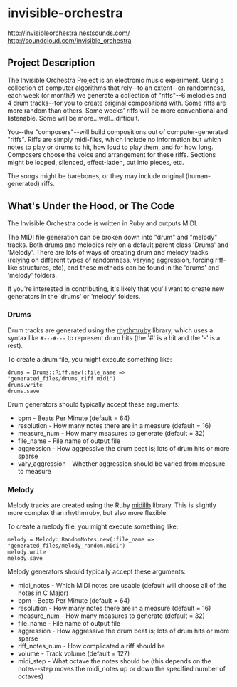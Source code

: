 invisible-orchestra
===================
http://invisibleorchestra.nestsounds.com/
http://soundcloud.com/invisible_orchestra


Project Description
-------------------

The Invisible Orchestra Project is an electronic music experiment. Using a collection of computer algorithms that rely--to an extent--on randomness, each week (or month?) we generate a collection of "riffs"--6 melodies and 4 drum tracks--for you to create original compositions with. Some riffs are more random than others. Some weeks' riffs will be more conventional and listenable. Some will be more...well...difficult.

You--the "composers"--will build compositions out of computer-generated "riffs". Riffs are simply midi-files, which include no information but which notes to play or drums to hit, how loud to play them, and for how long. Composers choose the voice and arrangement for these riffs. Sections might be looped, silenced, effect-laden, cut into pieces, etc.

The songs might be barebones, or they may include original (human-generated) riffs.


What's Under the Hood, or The Code
----------------------------------

The Invisible Orchestra code is written in Ruby and outputs MIDI.

The MIDI file generation can be broken down into "drum" and "melody" tracks. Both drums and melodies rely on a default parent class 'Drums' and 'Melody'. There are lots of ways of creating drum and melody tracks (relying on different types of randomness, varying aggression, forcing riff-like structures, etc), and these methods can be found in the 'drums' and 'melody' folders. 

If you're interested in contributing, it's likely that you'll want to create new generators in the 'drums' or 'melody' folders.


### Drums ###

Drum tracks are generated using the [rhythmruby](https://github.com/Lvelden/rhythmruby) library, which uses a syntax like `#---#---` to represent drum hits (the '#' is a hit and the '-' is a rest).

To create a drum file, you might execute something like:

```
drums = Drums::Riff.new(:file_name => "generated_files/drums_riff.midi")
drums.write
drums.save
``` 

Drum generators should typically accept these arguments: 

* bpm - Beats Per Minute (default = 64)
* resolution - How many notes there are in a measure (default = 16)
* measure_num - How many measures to generate (default = 32)
* file_name - File name of output file
* aggression - How aggressive the drum beat is; lots of drum hits or more sparse
* vary_aggression - Whether aggression should be varied from measure to measure


### Melody ###

Melody tracks are created using the Ruby [midilib](https://github.com/jimm/midilib) library. This is slightly more complex than rhythmruby, but also more flexible.

To create a melody file, you might execute something like:

```
melody = Melody::RandomNotes.new(:file_name => "generated_files/melody_random.midi")
melody.write
melody.save
``` 

Melody generators should typically accept these arguments: 

* midi_notes - Which MIDI notes are usable (default will choose all of the notes in C Major)
* bpm - Beats Per Minute (default = 64)
* resolution - How many notes there are in a measure (default = 16)
* measure_num - How many measures to generate (default = 32)
* file_name - File name of output file
* aggression - How aggressive the drum beat is; lots of drum hits or more sparse
* riff_notes_num - How complicated a riff should be
* volume - Track volume (default = 127)
* midi_step - What octave the notes should be (this depends on the notes--step moves the midi_notes up or down the specified number of octaves)

